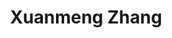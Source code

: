 ---
title: "Xuanmeng Zhang"
collection: authors
permalink: /authors/Xuanmeng-Zhang
author_profile: false
---